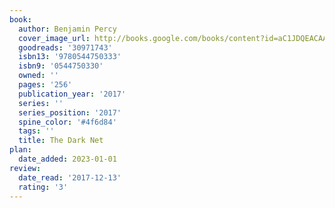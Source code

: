 ```yaml
---
book:
  author: Benjamin Percy
  cover_image_url: http://books.google.com/books/content?id=aC1JDQEACAAJ&printsec=frontcover&img=1&zoom=1&source=gbs_api
  goodreads: '30971743'
  isbn13: '9780544750333'
  isbn9: '0544750330'
  owned: ''
  pages: '256'
  publication_year: '2017'
  series: ''
  series_position: '2017'
  spine_color: '#4f6d84'
  tags: ''
  title: The Dark Net
plan:
  date_added: 2023-01-01
review:
  date_read: '2017-12-13'
  rating: '3'
---
```

